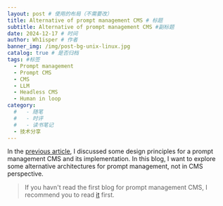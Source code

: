 ```yaml
---
layout: post # 使用的布局（不需要改）
title: Alternative of prompt management CMS # 标题
subtitle: Alternative of prompt management CMS #副标题
date: 2024-12-17 # 时间
author: Wh1isper # 作者
banner_img: /img/post-bg-unix-linux.jpg
catalog: true # 是否归档
tags: #标签
  - Prompt management
  - Prompt CMS
  - CMS
  - LLM
  - Headless CMS
  - Human in loop
category:
  #   - 随笔
  #   - 时评
  #   - 读书笔记
  - 技术分享
---
```


In the [previous article](https://blog.wh1isper.top/2024/12/15/2024-12-16-design-prompt-manager-cms/), I discussed some design principles for a prompt management CMS and its implementation. In this blog, I want to explore some alternative architectures for prompt management, not in CMS perspective.

> If you havn't read the first blog for prompt management CMS, I recommend you to read [it](https://blog.wh1isper.top/2024/12/14/2024-12-15-human-in-loop/) first.

##
